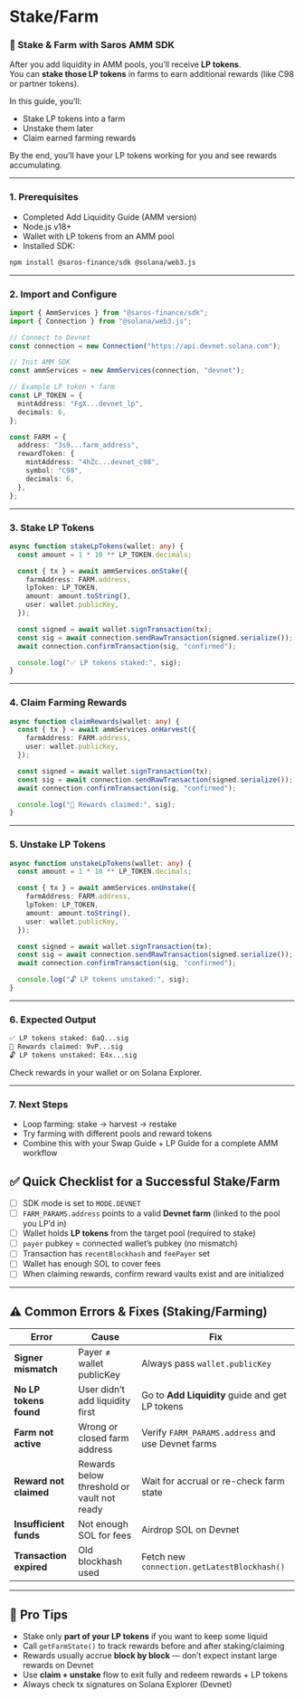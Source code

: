 # Stake/Farm

### 🌾 Stake & Farm with Saros AMM SDK

After you add liquidity in AMM pools, you’ll receive **LP tokens**.\
You can **stake those LP tokens** in farms to earn additional rewards (like C98 or partner tokens).

In this guide, you’ll:

* Stake LP tokens into a farm
* Unstake them later
* Claim earned farming rewards

By the end, you’ll have your LP tokens working for you and see rewards accumulating.

***

### 1. Prerequisites

* Completed Add Liquidity Guide (AMM version)
* Node.js v18+
* Wallet with LP tokens from an AMM pool
* Installed SDK:

```bash
npm install @saros-finance/sdk @solana/web3.js
```

***

### 2. Import and Configure

```ts
import { AmmServices } from "@saros-finance/sdk";
import { Connection } from "@solana/web3.js";

// Connect to Devnet
const connection = new Connection("https://api.devnet.solana.com");

// Init AMM SDK
const ammServices = new AmmServices(connection, "devnet");

// Example LP token + farm
const LP_TOKEN = {
  mintAddress: "FgX...devnet_lp",
  decimals: 6,
};

const FARM = {
  address: "3s9...farm_address",
  rewardToken: {
    mintAddress: "4hZc...devnet_c98",
    symbol: "C98",
    decimals: 6,
  },
};
```

***

### 3. Stake LP Tokens

```ts
async function stakeLpTokens(wallet: any) {
  const amount = 1 * 10 ** LP_TOKEN.decimals;

  const { tx } = await ammServices.onStake({
    farmAddress: FARM.address,
    lpToken: LP_TOKEN,
    amount: amount.toString(),
    user: wallet.publicKey,
  });

  const signed = await wallet.signTransaction(tx);
  const sig = await connection.sendRawTransaction(signed.serialize());
  await connection.confirmTransaction(sig, "confirmed");

  console.log("✅ LP tokens staked:", sig);
}
```

***

### 4. Claim Farming Rewards

```ts
async function claimRewards(wallet: any) {
  const { tx } = await ammServices.onHarvest({
    farmAddress: FARM.address,
    user: wallet.publicKey,
  });

  const signed = await wallet.signTransaction(tx);
  const sig = await connection.sendRawTransaction(signed.serialize());
  await connection.confirmTransaction(sig, "confirmed");

  console.log("🌱 Rewards claimed:", sig);
}
```

***

### 5. Unstake LP Tokens

```ts
async function unstakeLpTokens(wallet: any) {
  const amount = 1 * 10 ** LP_TOKEN.decimals;

  const { tx } = await ammServices.onUnstake({
    farmAddress: FARM.address,
    lpToken: LP_TOKEN,
    amount: amount.toString(),
    user: wallet.publicKey,
  });

  const signed = await wallet.signTransaction(tx);
  const sig = await connection.sendRawTransaction(signed.serialize());
  await connection.confirmTransaction(sig, "confirmed");

  console.log("🔓 LP tokens unstaked:", sig);
}
```

***

### 6. Expected Output

```bash
✅ LP tokens staked: 6aQ...sig
🌱 Rewards claimed: 9vP...sig
🔓 LP tokens unstaked: E4x...sig
```

Check rewards in your wallet or on Solana Explorer.

***

### 7. Next Steps

* Loop farming: stake → harvest → restake
* Try farming with different pools and reward tokens
* Combine this with your Swap Guide + LP Guide for a complete AMM workflow

## ✅ Quick Checklist for a Successful Stake/Farm

* [ ] SDK mode is set to `MODE.DEVNET`
* [ ] `FARM_PARAMS.address` points to a valid **Devnet farm** (linked to the pool you LP’d in)
* [ ] Wallet holds **LP tokens** from the target pool (required to stake)
* [ ] `payer` pubkey = connected wallet’s pubkey (no mismatch)
* [ ] Transaction has `recentBlockhash` and `feePayer` set
* [ ] Wallet has enough SOL to cover fees
* [ ] When claiming rewards, confirm reward vaults exist and are initialized

***

## ⚠️ Common Errors & Fixes (Staking/Farming)

| Error                   | Cause                                      | Fix                                               |
| ----------------------- | ------------------------------------------ | ------------------------------------------------- |
| **Signer mismatch**     | Payer ≠ wallet publicKey                   | Always pass `wallet.publicKey`                    |
| **No LP tokens found**  | User didn’t add liquidity first            | Go to **Add Liquidity** guide and get LP tokens   |
| **Farm not active**     | Wrong or closed farm address               | Verify `FARM_PARAMS.address` and use Devnet farms |
| **Reward not claimed**  | Rewards below threshold or vault not ready | Wait for accrual or re-check farm state           |
| **Insufficient funds**  | Not enough SOL for fees                    | Airdrop SOL on Devnet                             |
| **Transaction expired** | Old blockhash used                         | Fetch new `connection.getLatestBlockhash()`       |

***

## 📌 Pro Tips

* Stake only **part of your LP tokens** if you want to keep some liquid
* Call `getFarmState()` to track rewards before and after staking/claiming
* Rewards usually accrue **block by block** — don’t expect instant large rewards on Devnet
* Use **claim + unstake** flow to exit fully and redeem rewards + LP tokens
* Always check tx signatures on Solana Explorer (Devnet)
